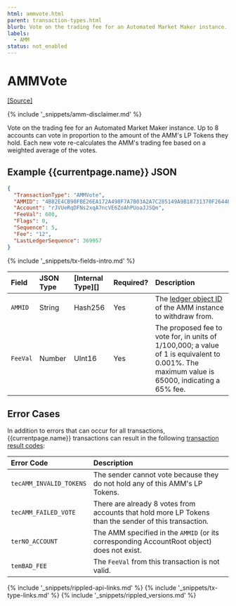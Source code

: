 ```yaml
---
html: ammvote.html
parent: transaction-types.html
blurb: Vote on the trading fee for an Automated Market Maker instance.
labels:
  - AMM
status: not_enabled
---
```

# AMMVote
[[Source]](https://github.com/gregtatcam/rippled/blob/amm-core-functionality/src/ripple/app/tx/impl/AMMVote.cpp "Source")
<!-- TODO: Update source link to merged version when available -->

{% include '_snippets/amm-disclaimer.md' %}

Vote on the trading fee for an Automated Market Maker instance. Up to 8 accounts can vote in proportion to the amount of the AMM's LP Tokens they hold. Each new vote re-calculates the AMM's trading fee based on a weighted average of the votes.

## Example {{currentpage.name}} JSON

```json
{
  "TransactionType": "AMMVote",
  "AMMID": "4B82E4CB90FBE26EA172A498F7A7B03A2A7C285149A9B18731370F2644B96F7A",
  "Account": "rJVUeRqDFNs2xqA7ncVE6ZoAhPUoaJJSQm",
  "FeeVal": 600,
  "Flags": 0,
  "Sequence": 5,
  "Fee": "12",
  "LastLedgerSequence": 369957
}
```

{% include '_snippets/tx-fields-intro.md' %}

| Field      | JSON Type | [Internal Type][] | Required? | Description |
|:-----------|:----------|:------------------|:----------|:------------|
| `AMMID`    | String    | Hash256           | Yes       | The [ledger object ID](ledger-object-id.html) of the AMM instance to withdraw from. |
| `FeeVal`   | Number    | UInt16            | Yes       | The proposed fee to vote for, in units of 1/100,000; a value of 1 is equivalent to 0.001%. The maximum value is 65000, indicating a 65% fee. |

## Error Cases

In addition to errors that can occur for all transactions, {{currentpage.name}} transactions can result in the following [transaction result codes](transaction-results.html):

| Error Code              | Description                                  |
|:------------------------|:---------------------------------------------|
| `tecAMM_INVALID_TOKENS` | The sender cannot vote because they do not hold any of this AMM's LP Tokens. |
| `tecAMM_FAILED_VOTE`    | There are already 8 votes from accounts that hold more LP Tokens than the sender of this transaction. |
| `terNO_ACCOUNT`         | The AMM specified in the `AMMID` (or its corresponding AccountRoot object) does not exist. |
| `temBAD_FEE`            | The `FeeVal` from this transaction is not valid. |


<!--{# common link defs #}-->
{% include '_snippets/rippled-api-links.md' %}
{% include '_snippets/tx-type-links.md' %}
{% include '_snippets/rippled_versions.md' %}
